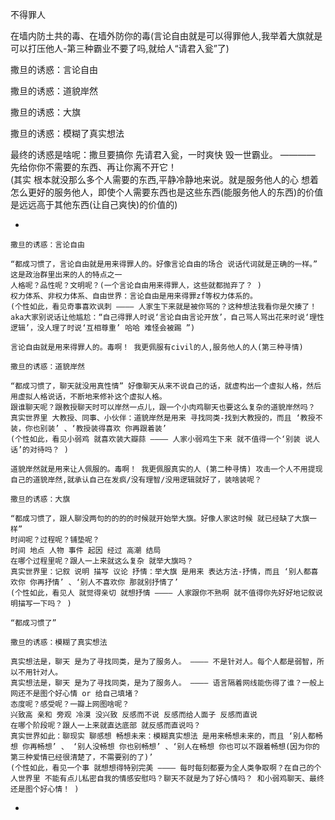 
不得罪人

在墙内防土共的毒、在墙外防你的毒(言论自由就是可以得罪他人,我举着大旗就是可以打压他人-第三种霸业不要了吗,就给人“请君入瓮”了)


撒旦的诱惑：言论自由

撒旦的诱惑：道貌岸然

撒旦的诱惑：大旗

撒旦的诱惑：模糊了真实想法

最终的诱惑是啥呢：撒旦要搞你 先请君入瓮，一时爽快 毁一世霸业。 ———— 先给你你不需要的东西、再让你离不开它！
<br>(其实 根本就没那么多个人需要的东西,平静冷静地来说。就是服务他人的心 想着怎么更好的服务他人，即使个人需要东西也是这些东西(能服务他人的东西)的价值是远远高于其他东西(让自己爽快)的价值的)

-
```
撒旦的诱惑：言论自由

“都成习惯了，言论自由就是用来得罪人的。好像言论自由的场合 说话代词就是正确的一样。” 这是政治群里出来的人的特点之一
人格呢？品性呢？文明呢？(一个言论自由用来得罪人，这些就都抛弃了？ )
权力体系、非权力体系、自由世界：言论自由是用来得罪zf等权力体系的。
(个性如此，看见奇事喜欢讽刺 ———— 人家生下来就是被你骂的？这种想法我看你是欠揍了！aka大家别说话让他尴尬：“自己得罪人时说‘言论自由言论开放’，自己骂人骂出花来时说‘理性逻辑’，没人理了时说‘互相尊重’ 哈哈 难怪会被踢 ”)

言论自由就是用来得罪人的。毒啊！ 我更佩服有civil的人,服务他人的人(第三种寻情)

撒旦的诱惑：道貌岸然

“都成习惯了，聊天就没用真性情” 好像聊天从来不说自己的话，就虚构出一个虚拟人格，然后用虚拟人格说话，不断地来修补这个虚拟人格。
跟谁聊天呢？跟教授聊天时可以岸然一点儿，跟一个小肉鸡聊天也要这么复杂的道貌岸然吗？
真实世界里 大教授、同事、小伙伴：道貌岸然是用来 寻找同类-找到大教授的，而且 ‘教授不装，你也别装’ 、‘教授装得喜欢 你再跟着装’
(个性如此，看见小弱鸡 就喜欢装大瓣蒜 ———— 人家小弱鸡生下来 就不值得一个‘别装 说人话’的对待吗？ )

道貌岸然就是用来让人佩服的。毒啊！ 我更佩服真实的人 (第二种寻情) 攻击一个人不用提现自己的道貌岸然,就承认自己在发疯/没有理智/没用逻辑就好了，装啥装呢？

撒旦的诱惑：大旗

“都成习惯了，跟人聊没两句的的的的时候就开始举大旗。好像人家这时候 就已经缺了大旗一样”
时间呢？过程呢？铺垫呢？
时间 地点 人物 事件 起因 经过 高潮 结局
在哪个过程里呢？跟人一上来就这么复杂 就举大旗吗？
真实世界里：记叙 说明 描写 议论 抒情：举大旗 是用来 表达方法-抒情，而且 ‘别人都喜欢你 你再抒情’ 、‘别人不喜欢你 那就别抒情了’
(个性如此，看见人 就觉得亲切 就想抒情 ———— 人家跟你不熟啊 就不值得你先好好地记叙说明描写一下吗？ )

“都成习惯了”

撒旦的诱惑：模糊了真实想法

真实想法是，聊天 是为了寻找同类，是为了服务人。 ———— 不是针对人。每个人都是弱智，所以不用针对人。
真实想法是，聊天 是为了寻找同类，是为了服务人。 ———— 语言隔着网线能伤得了谁？一般上网还不是图个好心情 or 给自己填堵？
态度呢？感受呢？一瓣上网图啥呢？
兴致高 亲和 旁观 冷漠 没兴致 反感而不说 反感而给人面子 反感而直说
在哪个阶段呢？跟人一上来就直达底部 就反感而直说吗？
真实世界如此：聊现实 聊感想 畅想未来：模糊真实想法 是用来畅想未来的，而且 ‘别人都畅想 你再畅想’ 、 ‘别人没畅想 你也别畅想’ 、‘别人在畅想 你也可以不跟着畅想(因为你的第三种爱情已经很清楚了，不需要别的了)’
(个性如此，看见一个事 就想想得特别完美 ———— 每时每刻都要为全人类争取啊？在自己的个人世界里 不能有点儿私密自我的情感安慰吗？聊天不就是为了好心情吗？ 和小弱鸡聊天、最终还是图个好心情！ )

```
-
